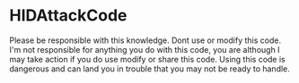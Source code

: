 # HIDAttackCode
Please be responsible with this knowledge. Dont use or modify this code. I'm not responsible for anything you do with this code, you are although I may take action if you do use modify or share this code. Using this code is dangerous and can land you in trouble that you may not be ready to handle.
